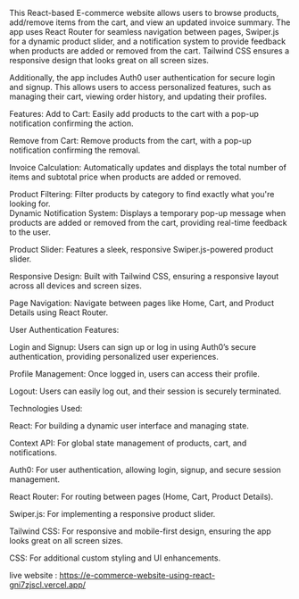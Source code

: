 
This React-based E-commerce website allows users to browse products, add/remove items from the cart, and view an updated invoice summary. The app uses React Router for seamless navigation between pages, Swiper.js for a dynamic product slider, and a notification system to provide feedback when products are added or removed from the cart. Tailwind CSS ensures a responsive design that looks great on all screen sizes.

Additionally, the app includes Auth0 user authentication for secure login and signup. This allows users to access personalized features, such as managing their cart, viewing order history, and updating their profiles.

Features:
Add to Cart: Easily add products to the cart with a pop-up notification confirming the action.

Remove from Cart: Remove products from the cart, with a pop-up notification confirming the removal.

Invoice Calculation: Automatically updates and displays the total number of items and subtotal price when products are added or removed.

Product Filtering: Filter products by category to find exactly what you're looking for.
\
Dynamic Notification System: Displays a temporary pop-up message when products are added or removed from the cart, providing real-time feedback to the user.

Product Slider: Features a sleek, responsive Swiper.js-powered product slider.

Responsive Design: Built with Tailwind CSS, ensuring a responsive layout across all devices and screen sizes.

Page Navigation: Navigate between pages like Home, Cart, and Product Details using React Router.

User Authentication Features:

Login and Signup: Users can sign up or log in using Auth0’s secure authentication, providing personalized user experiences.

Profile Management: Once logged in, users can access their profile.

Logout: Users can easily log out, and their session is securely terminated.

Technologies Used:

React: For building a dynamic user interface and managing state.

Context API: For global state management of products, cart, and notifications.

Auth0: For user authentication, allowing login, signup, and secure session management.

React Router: For routing between pages (Home, Cart, Product Details).

Swiper.js: For implementing a responsive product slider.

Tailwind CSS: For responsive and mobile-first design, ensuring the app looks great on all screen sizes.

CSS: For additional custom styling and UI enhancements.


live website : https://e-commerce-website-using-react-gni7zjscl.vercel.app/
